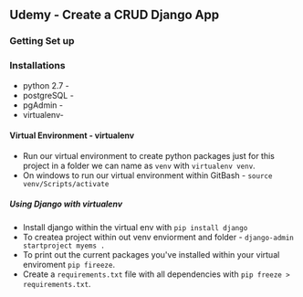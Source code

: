 ## Udemy - Create a CRUD Django App 

### Getting Set up

### Installations
* python 2.7 - 
* postgreSQL -  
* pgAdmin - 
* virtualenv- 


#### Virtual Environment - virtualenv 
* Run our virtual environment to create python packages just for this project in a folder we can name as `venv` with `virtualenv venv`.
* On windows to run our virtual environment within GitBash -  `source venv/Scripts/activate`

##### Using Django with virtualenv
* Install django within the virtual env with `pip install django`
* To createa project within out venv enviorment and folder - `django-admin startproject myems .`
* To print out the current packages you've installed within your virtual enviroment `pip fireeze`.
* Create a `requirements.txt` file with all dependencies with `pip freeze > requirements.txt`.